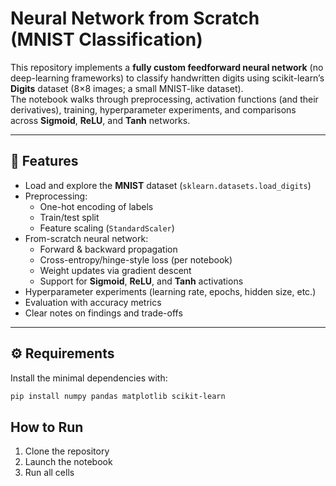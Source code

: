 # Neural Network from Scratch (MNIST Classification)

This repository implements a **fully custom feedforward neural network** (no deep-learning frameworks) to classify handwritten digits using scikit-learn’s **Digits** dataset (8×8 images; a small MNIST-like dataset).  
The notebook walks through preprocessing, activation functions (and their derivatives), training, hyperparameter experiments, and comparisons across **Sigmoid**, **ReLU**, and **Tanh** networks.

---

## 📌 Features
- Load and explore the **MNIST** dataset (`sklearn.datasets.load_digits`)
- Preprocessing:
  - One-hot encoding of labels
  - Train/test split
  - Feature scaling (`StandardScaler`)
- From-scratch neural network:
  - Forward & backward propagation
  - Cross-entropy/hinge-style loss (per notebook)
  - Weight updates via gradient descent
  - Support for **Sigmoid**, **ReLU**, and **Tanh** activations
- Hyperparameter experiments (learning rate, epochs, hidden size, etc.)
- Evaluation with accuracy metrics
- Clear notes on findings and trade-offs

---

## ⚙️ Requirements
Install the minimal dependencies with:

```bash
pip install numpy pandas matplotlib scikit-learn
```

## How to Run
1. Clone the repository
2. Launch the notebook
3. Run all cells
